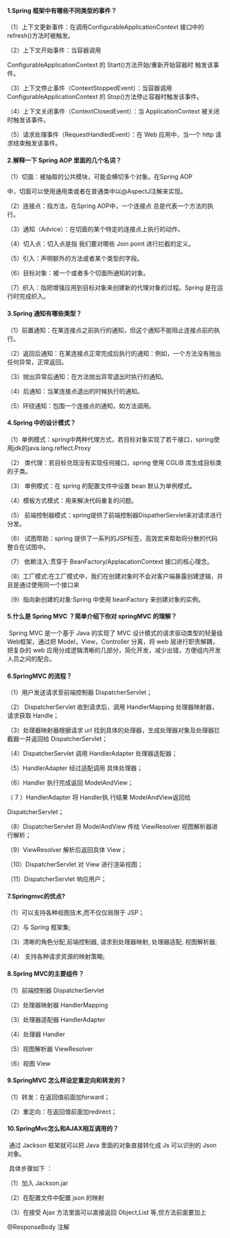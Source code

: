 #### **1.Spring** **框架中有哪些不同类型的事件？** 

（1）上下文更新事件：在调用ConfigurableApplicationContext 接口中的 refresh()方法时被触发。

（2）上下文开始事件：当容器调用 

ConfigurableApplicationContext 的 Start()方法开始/重新开始容器时	触发该事件。 

（3）上下文停止事件（ContextStoppedEvent）：当容器调用ConfigurableApplicationContext 的 Stop()方法停止容器时触发该事件。 

（4）上下文关闭事件（ContextClosedEvent）：当 ApplicationContext 被关闭时触发该事件。 

（5）请求处理事件（RequestHandledEvent）：在 Web 应用中，当一个 http 请求结束触发该事件。

#### 2.解释一下 Spring AOP 里面的几个名词？

（1）切面：被抽取的公共模块，可能会横切多个对象。在Spring AOP 

中，切面可以使用通用类或者在普通类中以@AspectJ注解来实现。 

（2）连接点：指方法，在Spring AOP中，一个连接点 总是代表一个方法的执行。 

（3）通知（Advice）：在切面的某个特定的连接点上执行的动作。

（4）切入点：切入点是指 我们要对哪些 Join point 进行拦截的定义。

（5）引入：声明额外的方法或者某个类型的字段。

（6）目标对象：被一个或者多个切面所通知的对象。

（7）织入：指把增强应用到目标对象来创建新的代理对象的过程。Spring 是在运行时完成织入。

#### 3.Spring 通知有哪些类型？

（1）前置通知：在某连接点之前执行的通知，但这个通知不能阻止连接点前的执行。 

（2）返回后通知：在某连接点正常完成后执行的通知：例如，一个方法没有抛出任何异常，正常返回。 

（3）抛出异常后通知：在方法抛出异常退出时执行的通知。 

（4）后通知：当某连接点退出的时候执行的通知。

（5）环绕通知：包围一个连接点的通知，如方法调用。

#### 4.Spring 中的设计模式？

（1）单例模式：spring中两种代理方式，若目标对象实现了若干接口，spring使用jdk的java.lang.reflect.Proxy 

（2） 类代理：若目标兑现没有实现任何接口，spring 使用 CGLIB 库生成目标类的子类。 

（3） 单例模式：在 spring 的配置文件中设置 bean 默认为单例模式。 

（4）模板方式模式：用来解决代码重复的问题。 

（5） 前端控制器模式：spring提供了前端控制器DispatherServlet来对请求进行分发。 

（6） 试图帮助：spring 提供了一系列的JSP标签，高效宏来帮助将分散的代码整合在试图中。

（7） 依赖注入:贯穿于 BeanFactory/ApplacationContext 接口的核心理念。 

（8）工厂模式:在工厂模式中，我们在创建对象时不会对客户端暴露创建逻辑，并且是通过使用同一个接口来 

（9）指向新创建的对象:Spring 中使用 beanFactory 来创建对象的实例。

####  5.什么是 **Spring MVC** **？简单介绍下你对** **springMVC** 的理解？

​		Spring MVC 是一个基于 Java 的实现了 MVC 设计模式的请求驱动类型的轻量级 Web框架，通过把 Model，View，Controller 分离，将 web 层进行职责解耦，把复杂的 web 应用分成逻辑清晰的几部分，简化开发，减少出错，方便组内开发人员之间的配合。 

#### **6.SpringMVC** 的流程？

（1）用户发送请求至前端控制器 DispatcherServlet； 

（2） DispatcherServlet 收到请求后，调用 HandlerMapping 处理器映射器，请求获取 Handle； 

（3）处理器映射器根据请求 url 找到具体的处理器，生成处理器对象及处理器拦截器一并返回给 DispatcherServlet； 

（4）DispatcherServlet 调用 HandlerAdapter 处理器适配器； 

（5）HandlerAdapter 经过适配调用 具体处理器； 

（6）Handler 执行完成返回 ModelAndView； 

（ 7 ）HandlerAdapter 将 Handler执 行结果 ModelAndView返回给 

DispatcherServlet； 

（8）DispatcherServlet 将 ModelAndView 传给 ViewResolver 视图解析器进行解析； 

（9）ViewResolver 解析后返回具体 View； 

（10）DispatcherServlet 对 View 进行渲染视图；

（11）DispatcherServlet 响应用户；

#### 7.Springmvc的优点?

（1）可以支持各种视图技术,而不仅仅局限于 JSP； 

（2）与 Spring 框架集;

（3）清晰的角色分配,前端控制器, 请求到处理器映射, 处理器适配, 视图解析器;

（4） 支持各种请求资源的映射策略;

#### 8.Spring MVC的主要组件？

（1）前端控制器 DispatcherServlet

（2）处理器映射器 HandlerMapping

（3）处理器适配器 HandlerAdapter 

（4）处理器 Handler

（5）视图解析器 ViewResolver

（6）视图 View

#### **9.SpringMVC** **怎么样设定重定向和转发的？**

（1）转发：在返回值前面加forward；

（2）重定向：在返回值前面加redirect；

#### 10.SpringMvc怎么和AJAX相互调用的？

​	通过 Jackson 框架就可以把 Java 里面的对象直接转化成 Js 可以识别的 Json 对象。 

​	具体步骤如下 ： 

（1）加入 Jackson.jar 

（2）在配置文件中配置 json 的映射 

（3）在接受 Ajax 方法里面可以直接返回 Object,List 等,但方法前面要加上 

@ResponseBody 注解